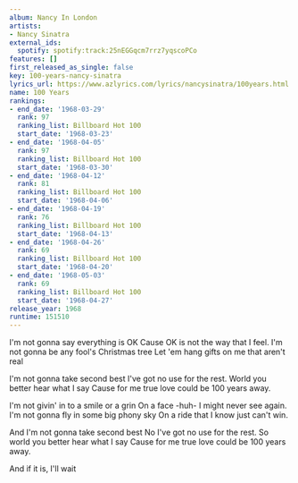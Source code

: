 ```yaml
---
album: Nancy In London
artists:
- Nancy Sinatra
external_ids:
  spotify: spotify:track:25nEGGqcm7rrz7yqscoPCo
features: []
first_released_as_single: false
key: 100-years-nancy-sinatra
lyrics_url: https://www.azlyrics.com/lyrics/nancysinatra/100years.html
name: 100 Years
rankings:
- end_date: '1968-03-29'
  rank: 97
  ranking_list: Billboard Hot 100
  start_date: '1968-03-23'
- end_date: '1968-04-05'
  rank: 97
  ranking_list: Billboard Hot 100
  start_date: '1968-03-30'
- end_date: '1968-04-12'
  rank: 81
  ranking_list: Billboard Hot 100
  start_date: '1968-04-06'
- end_date: '1968-04-19'
  rank: 76
  ranking_list: Billboard Hot 100
  start_date: '1968-04-13'
- end_date: '1968-04-26'
  rank: 69
  ranking_list: Billboard Hot 100
  start_date: '1968-04-20'
- end_date: '1968-05-03'
  rank: 69
  ranking_list: Billboard Hot 100
  start_date: '1968-04-27'
release_year: 1968
runtime: 151510
---
```

I'm not gonna say everything is OK 
Cause OK is not the way that I feel. 
I'm not gonna be any fool's Christmas tree 
Let 'em hang gifts on me that aren't real 

I'm not gonna take second best 
I've got no use for the rest. 
World you better hear what I say 
Cause for me true love could be 
100 years away. 

I'm not givin' in to a smile or a grin 
On a face -huh- I might never see again. 
I'm not gonna fly in some big phony sky 
On a ride that I know just can't win. 

And I'm not gonna take second best 
No I've got no use for the rest. 
So world you better hear what I say 
Cause for me true love could be 
100 years away. 

And if it is, I'll wait
